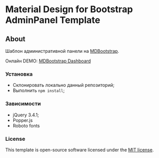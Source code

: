 # Material Design for Bootstrap AdminPanel Template

## About

Шаблон административной панели на [MDBootstrap](https://mdbootstrap.com/).

Онлайн DEMO: [MDBootstrap Dashboard](https://ma1ex.github.io/mdbootstrap-admin-panel/)

### Установка

- Склонировать локально данный репозиторий;
- Выполнить `npm install`;

### Зависимости

- jQuery 3.4.1;
- Popper.js
- Roboto fonts

### License

This template is open-source software licensed under the [MIT license](https://opensource.org/licenses/MIT).